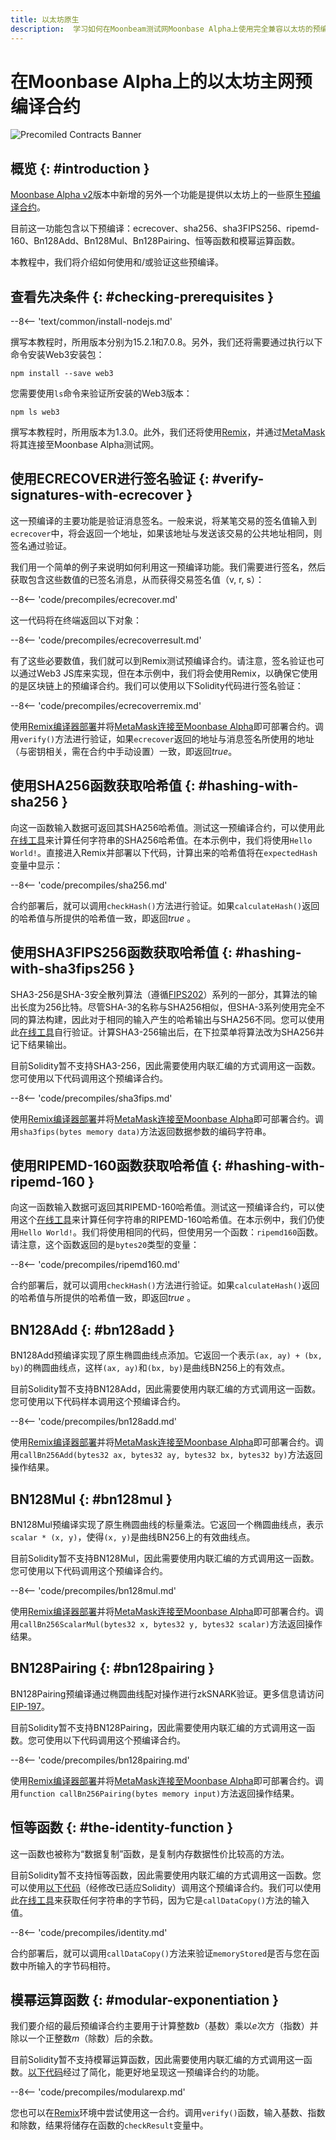 ```yaml
---
title: 以太坊原生
description:  学习如何在Moonbeam测试网Moonbase Alpha上使用完全兼容以太坊的预编译合约
---
```


# 在Moonbase Alpha上的以太坊主网预编译合约

![Precomiled Contracts Banner](/images/builders/tools/precompiles/eth-mainnet/eth-mainnet-banner.png)

## 概览 {: #introduction }

[Moonbase Alpha v2](https://moonbeam.network/blog/moonbase-alpha-v2-contract-events-pub-sub-capabilities/)版本中新增的另外一个功能是提供以太坊上的一些原生[预编译合约](https://docs.klaytn.com/smart-contract/precompiled-contracts)。

目前这一功能包含以下预编译：ecrecover、sha256、sha3FIPS256、ripemd-160、Bn128Add、Bn128Mul、Bn128Pairing、恒等函数和模幂运算函数。

本教程中，我们将介绍如何使用和/或验证这些预编译。

## 查看先决条件 {: #checking-prerequisites }

--8<-- 'text/common/install-nodejs.md'

撰写本教程时，所用版本分别为15.2.1和7.0.8。另外，我们还将需要通过执行以下命令安装Web3安装包：

```
npm install --save web3
```

您需要使用`ls`命令来验证所安装的Web3版本：

```
npm ls web3
```
撰写本教程时，所用版本为1.3.0。此外，我们还将使用[Remix](/builders/tools/remix/)，并通过[MetaMask](/tokens/connect/metamask/)将其连接至Moonbase Alpha测试网。

## 使用ECRECOVER进行签名验证 {: #verify-signatures-with-ecrecover }

这一预编译的主要功能是验证消息签名。一般来说，将某笔交易的签名值输入到`ecrecover`中，将会返回一个地址，如果该地址与发送该交易的公共地址相同，则签名通过验证。

我们用一个简单的例子来说明如何利用这一预编译功能。我们需要进行签名，然后获取包含这些数值的已签名消息，从而获得交易签名值（v, r, s）：

--8<-- 'code/precompiles/ecrecover.md'

这一代码将在终端返回以下对象：

--8<-- 'code/precompiles/ecrecoverresult.md'

有了这些必要数值，我们就可以到Remix测试预编译合约。请注意，签名验证也可以通过Web3 JS库来实现，但在本示例中，我们将会使用Remix，以确保它使用的是区块链上的预编译合约。我们可以使用以下Solidity代码进行签名验证：

--8<-- 'code/precompiles/ecrecoverremix.md'

使用[Remix编译器部署](/builders/interact/remix/)并将[MetaMask连接至Moonbase Alpha](/tokens/connect/metamask/)即可部署合约。调用`verify()`方法进行验证，如果`ecrecover`返回的地址与消息签名所使用的地址（与密钥相关，需在合约中手动设置）一致，即返回*true*。

## 使用SHA256函数获取哈希值 {: #hashing-with-sha256 }

向这一函数输入数据可返回其SHA256哈希值。测试这一预编译合约，可以使用此[在线工具](https://md5calc.com/hash/sha256)来计算任何字符串的SHA256哈希值。在本示例中，我们将使用`Hello World!`。直接进入Remix并部署以下代码，计算出来的哈希值将在`expectedHash`变量中显示：

--8<-- 'code/precompiles/sha256.md'

合约部署后，就可以调用`checkHash()`方法进行验证。如果`calculateHash()`返回的哈希值与所提供的哈希值一致，即返回*true* 。

## 使用SHA3FIPS256函数获取哈希值 {: #hashing-with-sha3fips256 }

SHA3-256是SHA-3安全散列算法（遵循[FIPS202](https://nvlpubs.nist.gov/nistpubs/FIPS/NIST.FIPS.202.pdf)）系列的一部分，其算法的输出长度为256比特。尽管SHA-3的名称与SHA256相似，但SHA-3系列使用完全不同的算法构建，因此对于相同的输入产生的哈希输出与SHA256不同。您可以使用此[在线工具](https://md5calc.com/hash/sha3-256)自行验证。计算SHA3-256输出后，在下拉菜单将算法改为SHA256并记下结果输出。

目前Solidity暂不支持SHA3-256，因此需要使用内联汇编的方式调用这一函数。您可使用以下代码调用这个预编译合约。

--8<-- 'code/precompiles/sha3fips.md'

使用[Remix编译器部署](/builders/interact/remix/)并将[MetaMask连接至Moonbase Alpha](/tokens/connect/metamask/)即可部署合约。调用`sha3fips(bytes memory data)`方法返回数据参数的编码字符串。

## 使用RIPEMD-160函数获取哈希值 {: #hashing-with-ripemd-160 }

向这一函数输入数据可返回其RIPEMD-160哈希值。测试这一预编译合约，可以使用这个[在线工具](https://md5calc.com/hash/ripemd160)来计算任何字符串的RIPEMD-160哈希值。在本示例中，我们仍使用`Hello World!`。我们将使用相同的代码，但使用另一个函数：`ripemd160`函数。请注意，这个函数返回的是`bytes20`类型的变量：

--8<-- 'code/precompiles/ripemd160.md'

合约部署后，就可以调用`checkHash()`方法进行验证。如果`calculateHash()`返回的哈希值与所提供的哈希值一致，即返回*true* 。

## BN128Add {: #bn128add }

BN128Add预编译实现了原生椭圆曲线点添加。它返回一个表示`(ax, ay) + (bx, by)`的椭圆曲线点，这样`(ax, ay)`和`(bx, by)`是曲线BN256上的有效点。

目前Solidity暂不支持BN128Add，因此需要使用内联汇编的方式调用这一函数。您可使用以下代码样本调用这个预编译合约。

--8<-- 'code/precompiles/bn128add.md'

使用[Remix编译器部署](/builders/interact/remix/)并将[MetaMask连接至Moonbase Alpha](/tokens/connect/metamask/)即可部署合约。调用`callBn256Add(bytes32 ax, bytes32 ay, bytes32 bx, bytes32 by)`方法返回操作结果。

## BN128Mul {: #bn128mul }

BN128Mul预编译实现了原生椭圆曲线的标量乘法。它返回一个椭圆曲线点，表示`scalar * (x, y)`，使得`(x, y)`是曲线BN256上的有效曲线点。

目前Solidity暂不支持BN128Mul，因此需要使用内联汇编的方式调用这一函数。您可使用以下代码调用这个预编译合约。

--8<-- 'code/precompiles/bn128mul.md'

使用[Remix编译器部署](/builders/interact/remix/)并将[MetaMask连接至Moonbase Alpha](/tokens/connect/metamask/)即可部署合约。调用`callBn256ScalarMul(bytes32 x, bytes32 y, bytes32 scalar)`方法返回操作结果。

## BN128Pairing {: #bn128pairing }

BN128Pairing预编译通过椭圆曲线配对操作进行zkSNARK验证。更多信息请访问[EIP-197](https://github.com/ethereum/EIPs/blob/master/EIPS/eip-197.md)。

目前Solidity暂不支持BN128Pairing，因此需要使用内联汇编的方式调用这一函数。您可使用以下代码调用这个预编译合约。

--8<-- 'code/precompiles/bn128pairing.md'

使用[Remix编译器部署](/builders/interact/remix/)并将[MetaMask连接至Moonbase Alpha](/tokens/connect/metamask/)即可部署合约。调用`function callBn256Pairing(bytes memory input)`方法返回操作结果。

## 恒等函数 {: #the-identity-function }

这一函数也被称为“数据复制”函数，是复制内存数据性价比较高的方法。

目前Solidity暂不支持恒等函数，因此需要使用内联汇编的方式调用这一函数。您可以使用[以下代码](https://docs.klaytn.com/smart-contract/precompiled-contracts#address-0x-04-datacopy-data)（经修改已适应Solidity）调用这个预编译合约。我们可以使用此[在线工具](https://web3-type-converter.onbrn.com/)来获取任何字符串的字节码，因为它是`callDataCopy()`方法的输入值。

--8<-- 'code/precompiles/identity.md'

合约部署后，就可以调用`callDataCopy()`方法来验证`memoryStored`是否与您在函数中所输入的字节码相符。

## 模幂运算函数 {: #modular-exponentiation }

我们要介绍的最后预编译合约主要用于计算整数*b*（基数）乘以*e*次方（指数）并除以一个正整数*m*（除数）后的余数。

目前Solidity暂不支持模幂运算函数，因此需要使用内联汇编的方式调用这一函数。[以下代码](https://docs.klaytn.com/smart-contract/precompiled-contracts#address-0x05-bigmodexp-base-exp-mod)经过了简化，能更好地呈现这一预编译合约的功能。

--8<-- 'code/precompiles/modularexp.md'

您也可以在[Remix](/builders/tools/remix/)环境中尝试使用这一合约。调用`verify()`函数，输入基数、指数和除数，结果将储存在函数的`checkResult`变量中。
